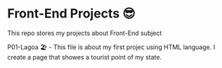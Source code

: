 # Front-End Projects 😎

<p> This repo stores my projects about Front-End subject </p>
<p> P01-Lagoa 🏖 - This file is about my first projec using HTML language. I create a page that showes a tourist point of my state. </p>
